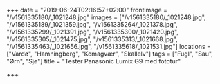 +++
date = "2019-06-24T02:16:57+02:00"
frontimage = "/v1561335180/_1021248.jpg"
images = ["/v1561335180/_1021248.jpg", "/v1561335189/_1021359.jpg", "/v1561335264/_1021378.jpg", "/v1561335299/_1021391.jpg", "/v1561335300/_1021420.jpg", "/v1561335305/_1021475.jpg", "/v1561335313/_1021668.jpg", "/v1561335463/_1021656.jpg", "/v1561335618/_1021531.jpg"]
locations = ["Vardø", "Hamningberg", "Komagvær", "Skallelv"]
tags = ["Fugl", "Sau", "Ørn", "Sjø"]
title = "Tester Panasonic Lumix G9 med fototur"

+++
